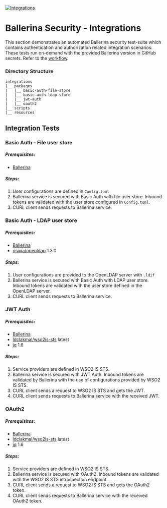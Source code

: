[![Integrations](https://github.com/ldclakmal/ballerina-security/actions/workflows/integrations.yml/badge.svg)](https://github.com/ldclakmal/ballerina-security/actions/workflows/integration.yml)

# Ballerina Security - Integrations

This section demonstrates an automated Ballerina security test-suite which contains authentication and authorization related integration scenarios. These tests run on-demand with the provided Ballerina version in GitHub secrets. Refer to the [workflow](https://github.com/ldclakmal/ballerina-security/actions/workflows/integrations.yml).

### Directory Structure

```shell
integrations
|__ packages
|   |__ basic-auth-file-store
|   |__ basic-auth-ldap-store
|   |__ jwt-auth
|   |__ oauth2
|__ scripts
|__ resources
```

## Integration Tests

### Basic Auth - File user store

##### Prerequisites:
- [Ballerina](https://ballerina.io/downloads/)

##### Steps:
1. User configurations are defined in `Config.toml`
2. Ballerina service is secured with Basic Auth with file user store. Inbound tokens are validated with the user store configured in `Config.toml`.
3. CURL client sends requests to Ballerina service.

### Basic Auth - LDAP user store

##### Prerequisites:
- [Ballerina](https://ballerina.io/downloads/)
- [osixia/openldap](https://hub.docker.com/r/osixia/openldap) 1.3.0

##### Steps:
1. User configurations are provided to the OpenLDAP server with `.ldif`
2. Ballerina service is secured with Basic Auth with LDAP user store. Inbound tokens are validated with the user store defined in the OpenLDAP server.
3. CURL client sends requests to Ballerina service.
    
### JWT Auth

##### Prerequisites:
- [Ballerina](https://ballerina.io/downloads/)
- [ldclakmal/wso2is-sts](https://hub.docker.com/r/ldclakmal/wso2is-sts) latest
- [jq](https://stedolan.github.io/jq/) 1.6

##### Steps:
1. Service providers are defined in WSO2 IS STS.
2. Ballerina service is secured with JWT Auth. Inbound tokens are validated by Ballerina with the use of configurations provided by WSO2 IS STS.
3. CURL client sends a request to WSO2 IS STS and gets the JWT.
4. CURL client sends requests to Ballerina service with the received JWT.

### OAuth2

##### Prerequisites:
- [Ballerina](https://ballerina.io/downloads/)
- [ldclakmal/wso2is-sts](https://hub.docker.com/r/ldclakmal/wso2is-sts) latest
- [jq](https://stedolan.github.io/jq/) 1.6

##### Steps:
1. Service providers are defined in WSO2 IS STS.
2. Ballerina service is secured with OAuth2. Inbound tokens are validated with the WSO2 IS STS introspection endpoint.
3. CURL client sends a request to WSO2 IS STS and gets the OAuth2 token.
4. CURL client sends requests to Ballerina service with the received OAuth2 token.

